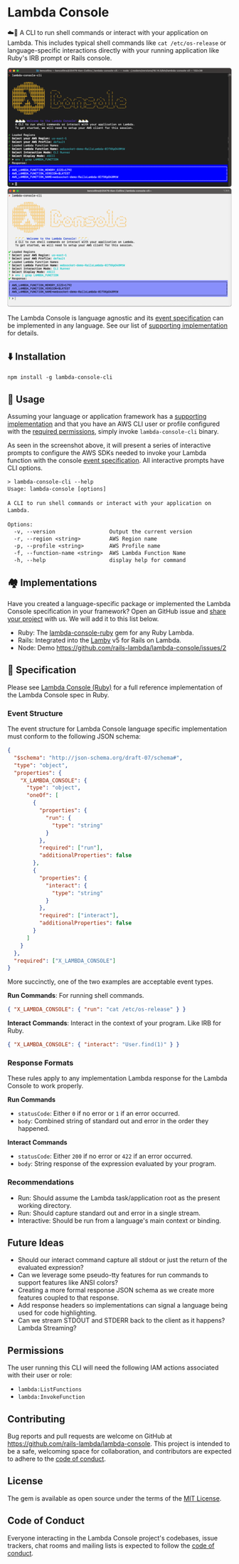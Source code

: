 # Lambda Console

☁️🐚 A CLI to run shell commands or interact with your application on Lambda. This includes typical shell commands like `cat /etc/os-release` or language-specific interactions directly with your running application like Ruby's IRB prompt or Rails console.

![Lambda Console CLI Screenshot](./images/lambda-console-cli-dark.png#gh-dark-mode-only)
![Lambda Console CLI Screenshot](./images/lambda-console-cli-light.png#gh-light-mode-only)

The Lambda Console is language agnostic and its [event specification](#specfication) can be implemented in any language. See our list of [supporting implementation](#implementations) for details.

## ⬇️ Installation

```shell
npm install -g lambda-console-cli
```

## 🐚 Usage

Assuming your language or application framework has a [supporting implementation](#implementations) and that you have an AWS CLI user or profile configured with the [required permissions](#permissions), simply invoke `lambda-console-cli` binary.

As seen in the screenshot above, it will present a series of interactive prompts to configure the AWS SDKs needed to invoke your Lambda function with the console [event specification](#specfication). All interactive prompts have CLI options.

```
> lambda-console-cli --help
Usage: lambda-console [options]

A CLI to run shell commands or interact with your application on Lambda.

Options:
  -v, --version                 Output the current version
  -r, --region <string>         AWS Region name
  -p, --profile <string>        AWS Profile name
  -f, --function-name <string>  AWS Lambda Function Name
  -h, --help                    display help for command
```

## 🏘️ Implementations

Have you created a language-specific package or implemented the Lambda Console specification in your framework? Open an GitHub issue and [share your project](https://github.com/rails-lambda/lambda-console/issues/new/choose) with us. We will add it to this list below.

- Ruby: The [lambda-console-ruby](https://github.com/rails-lambda/lambda-console-ruby) gem for any Ruby Lambda.
- Rails: Integrated into the [Lamby](https://github.com/rails-lambda/lamby) v5 for Rails on Lambda.
- Node: Demo https://github.com/rails-lambda/lambda-console/issues/2

## 📐 Specification 

Please see [Lambda Console (Ruby)](https://github.com/rails-lambda/lambda-console-ruby) for a full reference implementation of the Lambda Console spec in Ruby. 

### Event Structure

The event structure for Lambda Console language specific implementation must conform to the following JSON schema:

```json
{
  "$schema": "http://json-schema.org/draft-07/schema#",
  "type": "object",
  "properties": {
    "X_LAMBDA_CONSOLE": {
      "type": "object",
      "oneOf": [
        {
          "properties": {
            "run": {
              "type": "string"
            }
          },
          "required": ["run"],
          "additionalProperties": false
        },
        {
          "properties": {
            "interact": {
              "type": "string"
            }
          },
          "required": ["interact"],
          "additionalProperties": false
        }
      ]
    }
  },
  "required": ["X_LAMBDA_CONSOLE"]
}

```

More succinctly, one of the two examples are acceptable event types.

**Run Commands**: For running shell commands.

```json
{ "X_LAMBDA_CONSOLE": { "run": "cat /etc/os-release" } }
```

**Interact Commands**: Interact in the context of your program. Like IRB for Ruby.

```json
{ "X_LAMBDA_CONSOLE": { "interact": "User.find(1)" } }
```

### Response Formats

These rules apply to any implementation Lambda response for the Lambda Console to work properly.

**Run Commands**

- `statusCode`: Either `0` if no error or `1` if an error occurred.
- `body`: Combined string of standard out and error in the order they happened.

**Interact Commands**

- `statusCode`: Either `200` if no error or `422` if an error occurred.
- `body`: String response of the expression evaluated by your program.

### Recommendations

- Run: Should assume the Lambda task/application root as the present working directory.
- Run: Should capture standard out and error in a single stream.
- Interactive: Should be run from a language's main context or binding.

## Future Ideas

- Should our interact command capture all stdout or just the return of the evaluated expression?
- Can we leverage some pseudo-tty features for run commands to support features like ANSI colors?
- Creating a more formal response JSON schema as we create more features coupled to that response.
- Add response headers so implementations can signal a language being used for code highlighting.
- Can we stream STDOUT and STDERR back to the client as it happens? Lambda Streaming?

## Permissions

The user running this CLI will need the following IAM actions associated with their user or role:

- `lambda:ListFunctions`
- `lambda:InvokeFunction`

## Contributing

Bug reports and pull requests are welcome on GitHub at https://github.com/rails-lambda/lambda-console. This project is intended to be a safe, welcoming space for collaboration, and contributors are expected to adhere to the [code of conduct](https://github.com/rails-lambda/lambda-console/blob/main/CODE_OF_CONDUCT.md).

## License

The gem is available as open source under the terms of the [MIT License](https://opensource.org/licenses/MIT).

## Code of Conduct

Everyone interacting in the Lambda Console project's codebases, issue trackers, chat rooms and mailing lists is expected to follow the [code of conduct](https://github.com/rails-lambda/lambda-console/blob/main/CODE_OF_CONDUCT.md).
